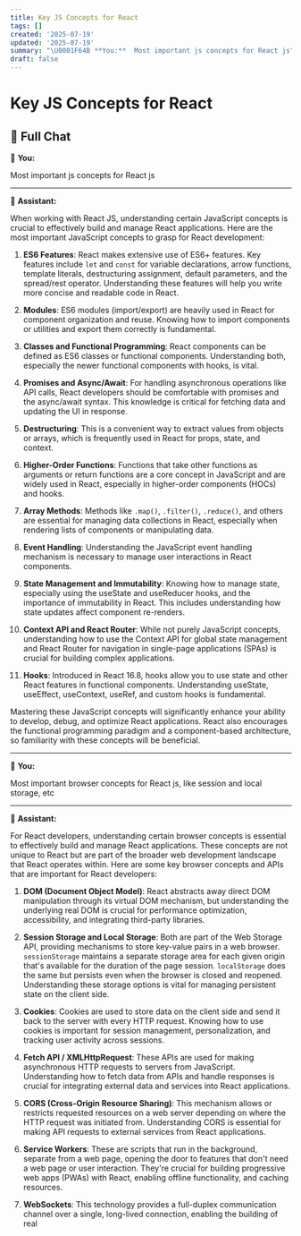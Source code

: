 ```yaml
---
title: Key JS Concepts for React
tags: []
created: '2025-07-19'
updated: '2025-07-19'
summary: "\U0001F64B **You:**  Most important js concepts for React js"
draft: false
---
```


# Key JS Concepts for React

## 🧠 Full Chat

🙋 **You:**

Most important js concepts for React js

---

🤖 **Assistant:**

When working with React JS, understanding certain JavaScript concepts is crucial to effectively build and manage React applications. Here are the most important JavaScript concepts to grasp for React development:

1. **ES6 Features**: React makes extensive use of ES6+ features. Key features include `let` and `const` for variable declarations, arrow functions, template literals, destructuring assignment, default parameters, and the spread/rest operator. Understanding these features will help you write more concise and readable code in React.

2. **Modules**: ES6 modules (import/export) are heavily used in React for component organization and reuse. Knowing how to import components or utilities and export them correctly is fundamental.

3. **Classes and Functional Programming**: React components can be defined as ES6 classes or functional components. Understanding both, especially the newer functional components with hooks, is vital.

4. **Promises and Async/Await**: For handling asynchronous operations like API calls, React developers should be comfortable with promises and the async/await syntax. This knowledge is critical for fetching data and updating the UI in response.

5. **Destructuring**: This is a convenient way to extract values from objects or arrays, which is frequently used in React for props, state, and context.

6. **Higher-Order Functions**: Functions that take other functions as arguments or return functions are a core concept in JavaScript and are widely used in React, especially in higher-order components (HOCs) and hooks.

7. **Array Methods**: Methods like `.map()`, `.filter()`, `.reduce()`, and others are essential for managing data collections in React, especially when rendering lists of components or manipulating data.

8. **Event Handling**: Understanding the JavaScript event handling mechanism is necessary to manage user interactions in React components.

9. **State Management and Immutability**: Knowing how to manage state, especially using the useState and useReducer hooks, and the importance of immutability in React. This includes understanding how state updates affect component re-renders.

10. **Context API and React Router**: While not purely JavaScript concepts, understanding how to use the Context API for global state management and React Router for navigation in single-page applications (SPAs) is crucial for building complex applications.

11. **Hooks**: Introduced in React 16.8, hooks allow you to use state and other React features in functional components. Understanding useState, useEffect, useContext, useRef, and custom hooks is fundamental.

Mastering these JavaScript concepts will significantly enhance your ability to develop, debug, and optimize React applications. React also encourages the functional programming paradigm and a component-based architecture, so familiarity with these concepts will be beneficial.

---

🙋 **You:**

Most important browser concepts for React js, like session and local storage, etc

---

🤖 **Assistant:**

For React developers, understanding certain browser concepts is essential to effectively build and manage React applications. These concepts are not unique to React but are part of the broader web development landscape that React operates within. Here are some key browser concepts and APIs that are important for React developers:

1. **DOM (Document Object Model)**: React abstracts away direct DOM manipulation through its virtual DOM mechanism, but understanding the underlying real DOM is crucial for performance optimization, accessibility, and integrating third-party libraries.

2. **Session Storage and Local Storage**: Both are part of the Web Storage API, providing mechanisms to store key-value pairs in a web browser. `sessionStorage` maintains a separate storage area for each given origin that's available for the duration of the page session. `localStorage` does the same but persists even when the browser is closed and reopened. Understanding these storage options is vital for managing persistent state on the client side.

3. **Cookies**: Cookies are used to store data on the client side and send it back to the server with every HTTP request. Knowing how to use cookies is important for session management, personalization, and tracking user activity across sessions.

4. **Fetch API / XMLHttpRequest**: These APIs are used for making asynchronous HTTP requests to servers from JavaScript. Understanding how to fetch data from APIs and handle responses is crucial for integrating external data and services into React applications.

5. **CORS (Cross-Origin Resource Sharing)**: This mechanism allows or restricts requested resources on a web server depending on where the HTTP request was initiated from. Understanding CORS is essential for making API requests to external services from React applications.

6. **Service Workers**: These are scripts that run in the background, separate from a web page, opening the door to features that don't need a web page or user interaction. They're crucial for building progressive web apps (PWAs) with React, enabling offline functionality, and caching resources.

7. **WebSockets**: This technology provides a full-duplex communication channel over a single, long-lived connection, enabling the building of real